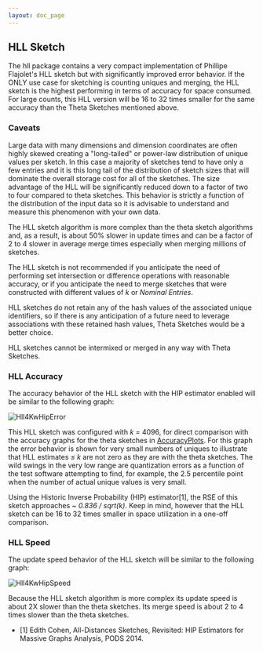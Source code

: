 ```yaml
---
layout: doc_page
---
```


## HLL Sketch
The hll package contains a very compact implementation of Phillipe Flajolet's
HLL sketch but with significantly improved error behavior.  If the ONLY use case for sketching is
counting uniques and merging, the HLL sketch is the highest performing in terms of accuracy for 
space consumed.  For large counts, this HLL version will be 16 to 32 times smaller for the same 
accuracy than the Theta Sketches mentioned above.

### Caveats
Large data with many dimensions and dimension coordinates are often highly skewed 
creating a "long-tailed" or power-law distribution of unique values per sketch. 
In this case a majority of sketches tend to have only a few entries and it is this long tail of
the distribution of sketch sizes that will dominate the overall storage cost for all of the 
sketches. The size advantage of the HLL will be significantly reduced down to a factor of 
two to four compared to theta sketches. This behavior is strictly a function of the 
distribution of the input data so it is advisable to understand and measure this phenomenon with
your own data.

The HLL sketch algorithm is more complex than the theta sketch algorithms and, as a result,
is about 50% slower in update times and can be a factor of 2 to 4 slower in average merge times 
especially when merging millions of sketches.

The HLL sketch is not recommended if you anticipate the need of performing set intersection 
or difference operations with reasonable accuracy, 
or if you anticipate the need to merge sketches that were constructed with different 
values of <i>k</i> or <i>Nominal Entries</i>.

HLL sketches do not retain any of the hash values of the associated unique identifiers, 
so if there is any anticipation of a future need to leverage associations with these 
retained hash values, Theta Sketches would be a better choice.

HLL sketches cannot be intermixed or merged in any way with Theta Sketches.

### HLL Accuracy

The accuracy behavior of the HLL sketch with the HIP estimator enabled will be similar to the following graph:

<img class="doc-img-half" src="{{site.docs_img_dir}}/Hll4KwHipError.png" alt="Hll4KwHipError" />

This HLL sketch was configured with <i>k</i> = 4096, for direct comparison with the accuracy graphs for the
theta sketches in [AccuracyPlots]({{site.docs_dir}}/AccuracyPlots.html).  For this graph the error behavior is shown for very 
small numbers of uniques to illustrate that HLL estimates <i>&le; k</i> are not zero as they are with the theta
sketches.  The wild swings in the very low range are quantization errors as a function of the test software
attempting to find, for example, the 2.5 percentile point when the number of actual unique values is very small.

Using the Historic Inverse Probability (HIP) estimator[1], the RSE of this sketch approaches <i>~ 0.836 / sqrt(k)</i>.
Keep in mind, however that the HLL sketch can be 16 to 32 times smaller in space utilization in a one-off comparison.

### HLL Speed

The update speed behavior of the HLL sketch will be similar to the following graph:

<img class="doc-img-half" src="{{site.docs_img_dir}}/Hll4KwHipSpeed.png" alt="Hll4KwHipSpeed" />

Because the HLL sketch algorithm is more complex its update speed is about 2X slower than the theta sketches. 
Its merge speed is about 2 to 4 times slower than the theta sketches.


* [1] Edith Cohen, All-Distances Sketches, Revisited: HIP Estimators for Massive Graphs Analysis, PODS 2014.

